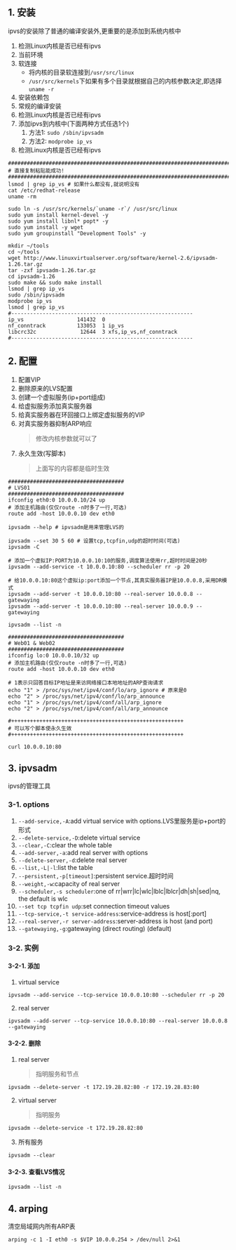 ## 1. 安装
ipvs的安装除了普通的编译安装外,更重要的是添加到系统内核中
1. 检测Linux内核是否已经有ipvs
2. 当前环境
3. 软连接
    + 将内核的目录软连接到`/usr/src/linux`
    + `/usr/src/kernels`下如果有多个目录就根据自己的内核参数决定,即选择`uname -r`
4. 安装依赖包
5. 常规的编译安装
6. 检测Linux内核是否已经有ipvs
7. 添加ipvs到内核中(下面两种方式任选1个)
    1. 方法1: `sudo /sbin/ipvsadm`
    2. 方法2: `modprobe ip_vs`
8. 检测Linux内核是否已经有ipvs
```
########################################################################
# 直接复制粘贴能成功!
########################################################################
lsmod | grep ip_vs # 如果什么都没有,就说明没有
cat /etc/redhat-release
uname -rm

sudo ln -s /usr/src/kernels/`uname -r`/ /usr/src/linux
sudo yum install kernel-devel -y
sudo yum install libnl* popt* -y
sudo yum install -y wget
sudo yum groupinstall "Development Tools" -y

mkdir ~/tools
cd ~/tools
wget http://www.linuxvirtualserver.org/software/kernel-2.6/ipvsadm-1.26.tar.gz
tar -zxf ipvsadm-1.26.tar.gz
cd ipvsadm-1.26
sudo make && sudo make install
lsmod | grep ip_vs
sudo /sbin/ipvsadm
modprobe ip_vs
lsmod | grep ip_vs
#----------------------------------------------------------
ip_vs                 141432  0 
nf_conntrack          133053  1 ip_vs
libcrc32c              12644  3 xfs,ip_vs,nf_conntrack
#----------------------------------------------------------
```
## 2. 配置
1. 配置VIP
2. 删除原来的LVS配置
3. 创建一个虚拟服务(ip+port组成)
4. 给虚拟服务添加真实服务器
5. 给真实服务器在环回接口上绑定虚拟服务的VIP
6. 对真实服务器抑制ARP响应
    > 修改内核参数就可以了
7. 永久生效(写脚本)
    > 上面写的内容都是临时生效

```
#####################################
# LVS01
#####################################
ifconfig eth0:0 10.0.0.10/24 up
# 添加主机路由(仅仅route -n时多了一行,可选)
route add -host 10.0.0.10 dev eth0

ipvsadm --help # ipvsadm是用来管理LVS的

ipvsadm --set 30 5 60 # 设置tcp,tcpfin,udp的超时时间(可选)
ipvsadm -C

# 添加一个虚拟IP:PORT为10.0.0.10:10的服务,调度算法使用rr,超时时间是20秒
ipvsadm --add-service -t 10.0.0.10:80 --scheduler rr -p 20 

# 给10.0.0.10:80这个虚拟ip:port添加一个节点,其真实服务器IP是10.0.0.8,采用DR模式
ipvsadm --add-server -t 10.0.0.10:80 --real-server 10.0.0.8 --gatewaying
ipvsadm --add-server -t 10.0.0.10:80 --real-server 10.0.0.9 --gatewaying

ipvsadm --list -n

#####################################
# Web01 & Web02
#####################################
ifconfig lo:0 10.0.0.10/32 up
# 添加主机路由(仅仅route -n时多了一行,可选)
route add -host 10.0.0.10 dev eth0

# 1表示只回答目标IP地址是来访网络接口本地地址的ARP查询请求
echo "1" > /proc/sys/net/ipv4/conf/lo/arp_ignore # 原来是0
echo "2" > /proc/sys/net/ipv4/conf/lo/arp_announce
echo "1" > /proc/sys/net/ipv4/conf/all/arp_ignore
echo "2" > /proc/sys/net/ipv4/conf/all/arp_announce

#+++++++++++++++++++++++++++++++++++++++++++++++++++++++
# 可以写个脚本使永久生效
#+++++++++++++++++++++++++++++++++++++++++++++++++++++++

curl 10.0.0.10:80
```



## 3. ipvsadm
ipvs的管理工具
### 3-1. options
1. `--add-service,-A`:add virtual service with options.LVS里服务是ip+port的形式
2. `--delete-service,-D`:delete virtual service
3. `--clear,-C`:clear the whole table
4. `--add-server,-a`:add real server with options
5. `--delete-server,-d`:delete real server
6. `--list,-L|-l`:list the table
7. `--persistent,-p[timeout]`:persistent service.超时时间
8. `--weight,-w`:capacity of real server
9. `--scheduler,-s scheduler`:one of rr|wrr|lc|wlc|lblc|lblcr|dh|sh|sed|nq, the default is wlc
10. `--set tcp tcpfin udp`:set connection timeout values
11. `--tcp-service,-t service-address`:service-address is host[:port]
12. `--real-server,-r server-address`:server-address is host (and port)
13. `--gatewaying,-g`:gatewaying (direct routing) (default)

### 3-2. 实例
#### 3-2-1. 添加
1. virtual service
```
ipvsadm --add-service --tcp-service 10.0.0.10:80 --scheduler rr -p 20 
```
2. real server
```
ipvsadm --add-server --tcp-service 10.0.0.10:80 --real-server 10.0.0.8 --gatewaying
```
#### 3-2-2. 删除
1. real server
    > 指明服务和节点
```
ipvsadm --delete-server -t 172.19.28.82:80 -r 172.19.28.83:80
```
2. virtual server 
    > 指明服务
```
ipvsadm --delete-service -t 172.19.28.82:80
```
3. 所有服务
```
ipvsadm --clear
```
#### 3-2-3. 查看LVS情况
```
ipvsadm --list -n
```

## 4. arping
清空局域网内所有ARP表
```
arping -c 1 -I eth0 -s $VIP 10.0.0.254 > /dev/null 2>&1
```




